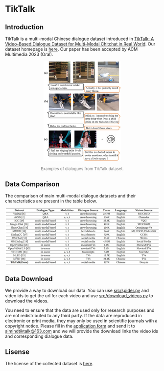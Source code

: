 # TikTalk

## Introduction

TikTalk is a  multi-modal Chinese dialogue dataset introduced in [TikTalk: A Video-Based Dialogue Dataset for Multi-Modal Chitchat in Real World](https://arxiv.org/abs/2301.05880). Our dataset homepage is [here](https://ruc-aimind.github.io/projects/TikTalk/). Our paper has been accepted by ACM Multimedia 2023 (Oral).

<p align="center">
<img src="figs/examples.JPG" alt="examples for tiktalk" width="50%"/>
</p>
<p align="center">
<font size=2 color="gray">Examples of dialogues from TikTalk dataset.</font>
</p>


## Data Comparison

The comparison of main multi-modal dialogue datasets and their characteristics are present in the table below.

<p align="center">
<img src="figs/comparison1.JPG" alt="comparison"/>
</p>
<p align="center">
</p>


## Data Download

We provide a way to download our data. You can use [src/spider.py](./src/spider.py) and video ids to get the url for each video and use [src/download_videos.py](./src/download_videos.py) to download the videos.

You need to ensure that the data are used only for research purposes and are not redistributed to any third party. If the data are reproduced in electronic or print media, they may only be used in scientific journals with a copyright notice. Please fill in the [application form](./Application%20Form.pdf) and send it to aimindtiktalk@163.com and we will provide the download links the video ids and corresponding dialogue data.

## Lisense

The license of the collected dataset is [here](./LICENSE).
